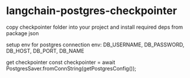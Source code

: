 # langchain-postgres-checkpointer

copy checkpointer folder into your project and install required deps from package json

setup env for postgres connection
env: DB_USERNAME, DB_PASSWORD, DB_HOST, DB_PORT, DB_NAME

get checkpointer
const checkpointer = await PostgresSaver.fromConnString(getPostgresConfig());
